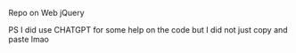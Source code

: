 Repo on Web jQuery

PS I did use CHATGPT for some help on the code but I did not just copy and paste lmao


